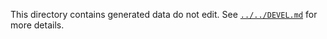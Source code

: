 This directory contains generated data do not edit. See
[`../../DEVEL.md`](../../DEVEL.md) for more details.
